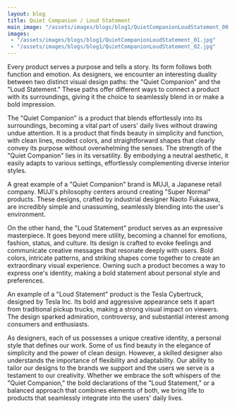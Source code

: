 ```yaml
---
layout: blog
title: Quiet Companion / Loud Statement
main_image: "/assets/images/blogs/blog1/QuietCompanionLoudStatement_00.jpg"
images:
 - "/assets/images/blogs/blog1/QuietCompanionLoudStatement_01.jpg"
 - "/assets/images/blogs/blog1/QuietCompanionLoudStatement_02.jpg"
---
```


Every product serves a purpose and tells a story. Its form follows both function and emotion. As designers, we encounter an interesting duality between two distinct visual design paths: the "Quiet Companion" and the "Loud Statement." These paths offer different ways to connect a product with its surroundings, giving it the choice to seamlessly blend in or make a bold impression.

The "Quiet Companion" is a product that blends effortlessly into its surroundings, becoming a vital part of users' daily lives without drawing undue attention. It is a product that finds beauty in simplicity and function, with clean lines, modest colors, and straightforward shapes that clearly convey its purpose without overwhelming the senses. The strength of the "Quiet Companion" lies in its versatility. By embodying a neutral aesthetic, it easily adapts to various settings, effortlessly complementing diverse interior styles.

A great example of a "Quiet Companion" brand is MUJI, a Japanese retail company. MUJI's philosophy centers around creating "Super Normal" products. These designs, crafted by industrial designer Naoto Fukasawa, are incredibly simple and unassuming, seamlessly blending into the user's environment.

On the other hand, the "Loud Statement" product serves as an expressive masterpiece. It goes beyond mere utility, becoming a channel for emotions, fashion, status, and culture. Its design is crafted to evoke feelings and communicate creative messages that resonate deeply with users. Bold colors, intricate patterns, and striking shapes come together to create an extraordinary visual experience. Owning such a product becomes a way to express one's identity, making a bold statement about personal style and preferences.

An example of a "Loud Statement" product is the Tesla Cybertruck, designed by Tesla Inc. Its bold and aggressive appearance sets it apart from traditional pickup trucks, making a strong visual impact on viewers. The design sparked admiration, controversy, and substantial interest among consumers and enthusiasts.

As designers, each of us possesses a unique creative identity, a personal style that defines our work. Some of us find beauty in the elegance of simplicity and the power of clean design. However, a skilled designer also understands the importance of flexibility and adaptability. Our ability to tailor our designs to the brands we support and the users we serve is a testament to our creativity. Whether we embrace the soft whispers of the "Quiet Companion," the bold declarations of the "Loud Statement," or a balanced approach that combines elements of both, we bring life to products that seamlessly integrate into the users' daily lives.
